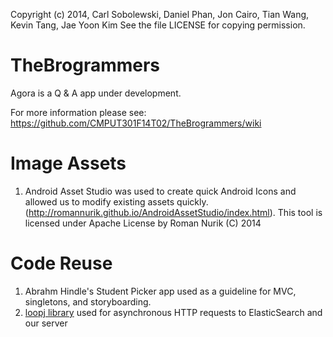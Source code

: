 Copyright (c) 2014, Carl Sobolewski, Daniel Phan, Jon Cairo, Tian Wang, 
Kevin Tang, Jae Yoon Kim
See the file LICENSE for copying permission.

TheBrogrammers
==============
Agora is a Q & A app under development.

For more information please see:
https://github.com/CMPUT301F14T02/TheBrogrammers/wiki




Image Assets
====
1. Android Asset Studio was used to create quick Android Icons and allowed us to modify existing assets quickly. (http://romannurik.github.io/AndroidAssetStudio/index.html). This tool is licensed under Apache License by Roman Nurik (C) 2014


Code Reuse
====
1. Abrahm Hindle's Student Picker app used as a guideline for MVC, singletons, and storyboarding.
2. [loopj library](http://loopj.com/android-async-http/) used for asynchronous HTTP requests to ElasticSearch and our server
